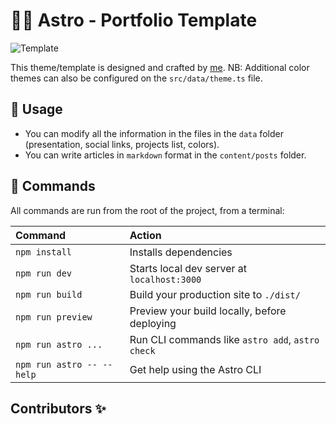 # 👨‍🚀 Astro - Portfolio Template

![Template](https://github.com/MaeWolff/astro-portfolio-template/blob/main/public/opengraph-image.jpg)

This theme/template is designed and crafted by [me](https://www.maxencewolff.com).
NB: Additional color themes can also be configured on the `src/data/theme.ts` file.

## 🥷 Usage

- You can modify all the information in the files in the `data` folder (presentation, social links, projects list, colors).
- You can write articles in `markdown` format in the `content/posts` folder.

## 🧞 Commands

All commands are run from the root of the project, from a terminal:

| Command                   | Action                                           |
| :------------------------ | :----------------------------------------------- |
| `npm install`             | Installs dependencies                            |
| `npm run dev`             | Starts local dev server at `localhost:3000`      |
| `npm run build`           | Build your production site to `./dist/`          |
| `npm run preview`         | Preview your build locally, before deploying     |
| `npm run astro ...`       | Run CLI commands like `astro add`, `astro check` |
| `npm run astro -- --help` | Get help using the Astro CLI                     |

## Contributors ✨

<!-- ALL-CONTRIBUTORS-LIST:START - Do not remove or modify this section -->
<!-- prettier-ignore-start -->
<!-- markdownlint-disable -->

<!-- markdownlint-restore -->
<!-- prettier-ignore-end -->

<!-- ALL-CONTRIBUTORS-LIST:END -->
